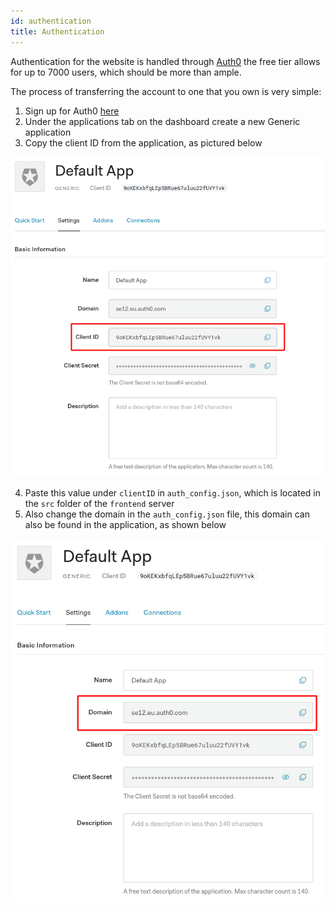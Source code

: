```yaml
---
id: authentication
title: Authentication
---
```


Authentication for the website is handled through [Auth0](https://auth0.com/) the free tier allows for up to 7000 users, which should be more than ample. 

The process of transferring the account to one that you own is very simple:

1. Sign up for Auth0 [here](https://auth0.com/signup)
2. Under the applications tab on the dashboard create a new Generic application
3. Copy the client ID from the application, as pictured below

![auth0 client ID](../../static/img/auth0.png)

4. Paste this value under `clientID` in `auth_config.json`, which is located in the `src` folder of the `frontend` server 
5. Also change the domain in the `auth_config.json` file, this domain can also be found in the application, as shown below

![auth0 client ID](../../static/img/auth0_domain.png)

